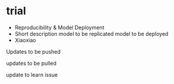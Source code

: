 # trial

- Reproducibility & Model Deployment
- Short description model to be replicated model to be deployed
- Xiaoxiao

Updates to be pushed

updates to be pulled

update to learn issue